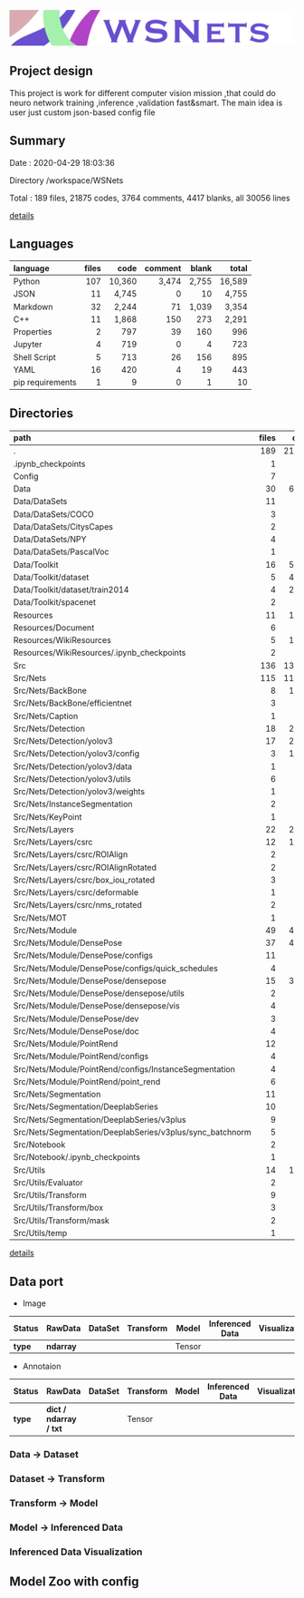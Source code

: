 ![](./IMG_0932.PNG)

## Project design 
This project is work for different computer vision mission ,that could do neuro network training ,inference ,validation fast&smart.
The main idea is user just custom json-based config file  
## Summary

Date : 2020-04-29 18:03:36

Directory /workspace/WSNets

Total : 189 files,  21875 codes, 3764 comments, 4417 blanks, all 30056 lines

[details](details.md)

## Languages
| language | files | code | comment | blank | total |
| :--- | ---: | ---: | ---: | ---: | ---: |
| Python | 107 | 10,360 | 3,474 | 2,755 | 16,589 |
| JSON | 11 | 4,745 | 0 | 10 | 4,755 |
| Markdown | 32 | 2,244 | 71 | 1,039 | 3,354 |
| C++ | 11 | 1,868 | 150 | 273 | 2,291 |
| Properties | 2 | 797 | 39 | 160 | 996 |
| Jupyter | 4 | 719 | 0 | 4 | 723 |
| Shell Script | 5 | 713 | 26 | 156 | 895 |
| YAML | 16 | 420 | 4 | 19 | 443 |
| pip requirements | 1 | 9 | 0 | 1 | 10 |

## Directories
| path | files | code | comment | blank | total |
| :--- | ---: | ---: | ---: | ---: | ---: |
| . | 189 | 21,875 | 3,764 | 4,417 | 30,056 |
| .ipynb_checkpoints | 1 | 0 | 0 | 1 | 1 |
| Config | 7 | 143 | 0 | 25 | 168 |
| Data | 30 | 6,099 | 395 | 452 | 6,946 |
| Data/DataSets | 11 | 492 | 158 | 148 | 798 |
| Data/DataSets/COCO | 3 | 135 | 135 | 44 | 314 |
| Data/DataSets/CitysCapes | 2 | 110 | 5 | 34 | 149 |
| Data/DataSets/NPY | 4 | 144 | 9 | 35 | 188 |
| Data/DataSets/PascalVoc | 1 | 103 | 9 | 34 | 146 |
| Data/Toolkit | 16 | 5,408 | 216 | 239 | 5,863 |
| Data/Toolkit/dataset | 5 | 4,657 | 0 | 0 | 4,657 |
| Data/Toolkit/dataset/train2014 | 4 | 2,984 | 0 | 0 | 2,984 |
| Data/Toolkit/spacenet | 2 | 0 | 0 | 2 | 2 |
| Resources | 11 | 1,986 | 18 | 699 | 2,703 |
| Resources/Document | 6 | 719 | 0 | 196 | 915 |
| Resources/WikiResources | 5 | 1,267 | 18 | 503 | 1,788 |
| Resources/WikiResources/.ipynb_checkpoints | 2 | 463 | 0 | 229 | 692 |
| Src | 136 | 13,599 | 3,325 | 3,188 | 20,112 |
| Src/Nets | 115 | 11,666 | 2,125 | 2,281 | 16,072 |
| Src/Nets/BackBone | 8 | 1,143 | 125 | 267 | 1,535 |
| Src/Nets/BackBone/efficientnet | 3 | 337 | 97 | 94 | 528 |
| Src/Nets/Caption | 1 | 0 | 0 | 1 | 1 |
| Src/Nets/Detection | 18 | 2,511 | 235 | 571 | 3,317 |
| Src/Nets/Detection/yolov3 | 17 | 2,511 | 235 | 570 | 3,316 |
| Src/Nets/Detection/yolov3/config | 3 | 1,448 | 50 | 293 | 1,791 |
| Src/Nets/Detection/yolov3/data | 1 | 17 | 7 | 9 | 33 |
| Src/Nets/Detection/yolov3/utils | 6 | 335 | 103 | 102 | 540 |
| Src/Nets/Detection/yolov3/weights | 1 | 3 | 4 | 1 | 8 |
| Src/Nets/InstanceSegmentation | 2 | 1 | 0 | 1 | 2 |
| Src/Nets/KeyPoint | 1 | 0 | 24 | 3 | 27 |
| Src/Nets/Layers | 22 | 2,790 | 579 | 452 | 3,821 |
| Src/Nets/Layers/csrc | 12 | 1,872 | 150 | 277 | 2,299 |
| Src/Nets/Layers/csrc/ROIAlign | 2 | 530 | 31 | 74 | 635 |
| Src/Nets/Layers/csrc/ROIAlignRotated | 2 | 507 | 48 | 81 | 636 |
| Src/Nets/Layers/csrc/box_iou_rotated | 3 | 306 | 56 | 64 | 426 |
| Src/Nets/Layers/csrc/deformable | 1 | 363 | 1 | 14 | 378 |
| Src/Nets/Layers/csrc/nms_rotated | 2 | 82 | 9 | 22 | 113 |
| Src/Nets/MOT | 1 | 1 | 0 | 0 | 1 |
| Src/Nets/Module | 49 | 4,807 | 876 | 839 | 6,522 |
| Src/Nets/Module/DensePose | 37 | 4,180 | 608 | 713 | 5,501 |
| Src/Nets/Module/DensePose/configs | 11 | 154 | 3 | 13 | 170 |
| Src/Nets/Module/DensePose/configs/quick_schedules | 4 | 41 | 0 | 5 | 46 |
| Src/Nets/Module/DensePose/densepose | 15 | 3,148 | 565 | 499 | 4,212 |
| Src/Nets/Module/DensePose/densepose/utils | 2 | 101 | 30 | 29 | 160 |
| Src/Nets/Module/DensePose/densepose/vis | 4 | 790 | 35 | 138 | 963 |
| Src/Nets/Module/DensePose/dev | 3 | 47 | 4 | 16 | 67 |
| Src/Nets/Module/DensePose/doc | 4 | 285 | 5 | 73 | 363 |
| Src/Nets/Module/PointRend | 12 | 627 | 268 | 126 | 1,021 |
| Src/Nets/Module/PointRend/configs | 4 | 58 | 1 | 4 | 63 |
| Src/Nets/Module/PointRend/configs/InstanceSegmentation | 4 | 58 | 1 | 4 | 63 |
| Src/Nets/Module/PointRend/point_rend | 6 | 413 | 240 | 83 | 736 |
| Src/Nets/Segmentation | 11 | 398 | 286 | 135 | 819 |
| Src/Nets/Segmentation/DeeplabSeries | 10 | 398 | 273 | 133 | 804 |
| Src/Nets/Segmentation/DeeplabSeries/v3plus | 9 | 398 | 249 | 130 | 777 |
| Src/Nets/Segmentation/DeeplabSeries/v3plus/sync_batchnorm | 5 | 201 | 247 | 94 | 542 |
| Src/Notebook | 2 | 319 | 0 | 2 | 321 |
| Src/Notebook/.ipynb_checkpoints | 1 | 162 | 0 | 1 | 163 |
| Src/Utils | 14 | 1,133 | 780 | 599 | 2,512 |
| Src/Utils/Evaluator | 2 | 38 | 0 | 14 | 52 |
| Src/Utils/Transform | 9 | 787 | 752 | 494 | 2,033 |
| Src/Utils/Transform/box | 3 | 353 | 574 | 301 | 1,228 |
| Src/Utils/Transform/mask | 2 | 207 | 34 | 51 | 292 |
| Src/Utils/temp | 1 | 272 | 28 | 51 | 351 |

[details](details.md)
## Data port 

* Image


|  Status | RawData | DataSet | Transform | Model | Inferenced Data | Visualization|
|---|---|---|---|---|---|---|
|  **type** | **ndarray** |   |   |  Tensor |   |   |


* Annotaion


|  Status | RawData | DataSet | Transform | Model | Inferenced Data | Visualization|
|---|---|---|---|---|---|---|
|  **type** |  **dict / ndarray / txt** |   | Tensor  |   |   |   |



### Data -> Dataset

### Dataset -> Transform

### Transform -> Model

### Model -> Inferenced Data

### Inferenced Data Visualization

## Model Zoo with config








## 